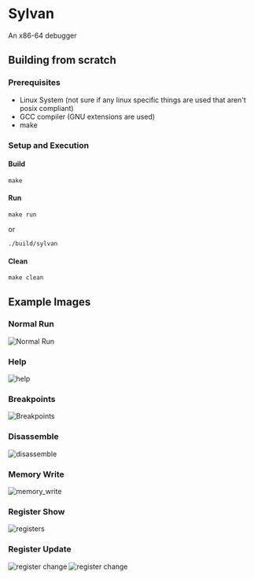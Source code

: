 # Sylvan

An x86-64 debugger

## Building from scratch

### Prerequisites

- Linux System (not sure if any linux specific things are used that aren't posix compliant)
- GCC compiler (GNU extensions are used)
- make

### Setup and Execution

#### Build

```make```

#### Run

```make run``` 
    
or

```./build/sylvan```

#### Clean

```make clean```

## Example Images

### Normal Run
![Normal Run](<images/Normal Run.png>)

### Help
![help](<images/help.png>)

### Breakpoints
![Breakpoints](<images/breakpoints.png>)

### Disassemble
![disassemble](<images/disassemble.png>)

### Memory Write
![memory_write](<images/memory_write.png>)

### Register Show
![registers](<images/registers.png>)

### Register Update
![register change](<images/register_set.png>)
![register change](<images/output change regsiter set.png>)

